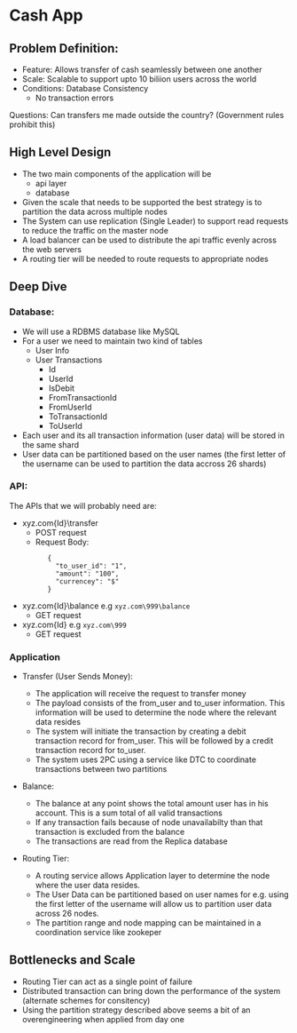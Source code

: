 # Cash App

## Problem Definition:
  - Feature: Allows transfer of cash seamlessly between one another
  - Scale: Scalable to support upto 10 biliion users across the world
  - Conditions: Database Consistency
    - No transaction errors

Questions: Can transfers me made outside the country? (Government rules prohibit this)

## High Level Design

  - The two main components of the application will be
    - api layer
    - database
  - Given the scale that needs to be supported the best strategy is to partition the data across multiple nodes
  - The System can use replication (Single Leader) to support read requests to reduce the traffic on the master node
  - A load balancer can be used to distribute the api traffic evenly across the web servers
  - A routing tier will be needed to route requests to appropriate nodes

## Deep Dive

### Database:
  - We will use a RDBMS database like MySQL
  - For a user we need to maintain two kind of tables
    - User Info
    - User Transactions
      - Id
      - UserId
      - IsDebit
      - FromTransactionId
      - FromUserId
      - ToTransactionId
      - ToUserId
  - Each user and its all transaction information (user data) will be stored in the same shard
  - User data can be partitioned based on the user names (the first letter of the username can be used to partition the data accross 26 shards)


### API:

The APIs that we will probably need are:

- xyz.com\{Id}\transfer
  - POST request
  - Request Body:
    ```
       {
         "to_user_id": "1",
         "amount": "100",
         "currencey": "$"
       }
    ```
- xyz.com\{Id}\balance e.g `xyz.com\999\balance`
  - GET request
- xyz.com\{Id} e.g `xyz.com\999`
  - GET request

### Application

- Transfer (User Sends Money):
  - The application will receive the request to transfer money
  - The payload consists of the from_user and to_user information. This information will be used to determine the node where the relevant data resides
  - The system will initiate the transaction by creating a debit transaction record for from_user. This will be followed by a credit transaction record for to_user.
  - The system uses 2PC using a service like DTC to coordinate transactions between two partitions

- Balance:
  - The balance at any point shows the total amount user has in his account. This is a sum total of all valid transactions
  - If any transaction fails because of node unavailabilty than that transaction is excluded from the balance
  - The transactions are read from the Replica database

- Routing Tier:
  - A routing service allows Application layer to determine the node where the user data resides.
  - The User Data can be partitioned based on user names for e.g. using the first letter of the username will allow us to partition user data across 26 nodes.
  - The partition range and node mapping can be maintained in a coordination service like zookeper


## Bottlenecks and Scale

- Routing Tier can act as a single point of failure
- Distributed transaction can bring down the performance of the system (alternate schemes for consitency)
- Using the partition strategy described above seems a bit of an overengineering when applied from day one 